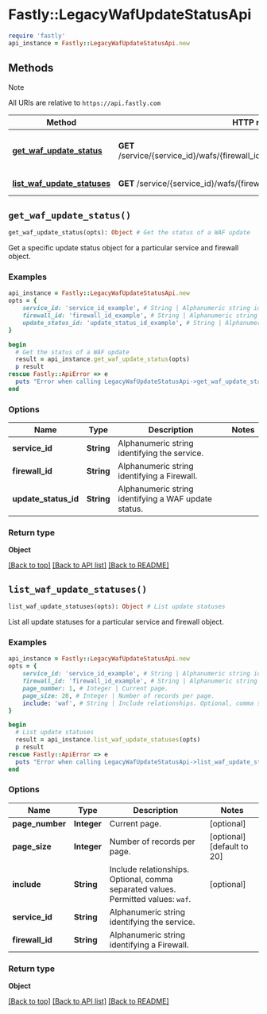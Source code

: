 # Fastly::LegacyWafUpdateStatusApi


```ruby
require 'fastly'
api_instance = Fastly::LegacyWafUpdateStatusApi.new
```

## Methods

> [!NOTE]
> All URIs are relative to `https://api.fastly.com`

Method | HTTP request | Description
------ | ------------ | -----------
[**get_waf_update_status**](LegacyWafUpdateStatusApi.md#get_waf_update_status) | **GET** /service/{service_id}/wafs/{firewall_id}/update_statuses/{update_status_id} | Get the status of a WAF update
[**list_waf_update_statuses**](LegacyWafUpdateStatusApi.md#list_waf_update_statuses) | **GET** /service/{service_id}/wafs/{firewall_id}/update_statuses | List update statuses


## `get_waf_update_status()`

```ruby
get_waf_update_status(opts): Object # Get the status of a WAF update
```

Get a specific update status object for a particular service and firewall object.

### Examples

```ruby
api_instance = Fastly::LegacyWafUpdateStatusApi.new
opts = {
    service_id: 'service_id_example', # String | Alphanumeric string identifying the service.
    firewall_id: 'firewall_id_example', # String | Alphanumeric string identifying a Firewall.
    update_status_id: 'update_status_id_example', # String | Alphanumeric string identifying a WAF update status.
}

begin
  # Get the status of a WAF update
  result = api_instance.get_waf_update_status(opts)
  p result
rescue Fastly::ApiError => e
  puts "Error when calling LegacyWafUpdateStatusApi->get_waf_update_status: #{e}"
end
```

### Options

| Name | Type | Description | Notes |
| ---- | ---- | ----------- | ----- |
| **service_id** | **String** | Alphanumeric string identifying the service. |  |
| **firewall_id** | **String** | Alphanumeric string identifying a Firewall. |  |
| **update_status_id** | **String** | Alphanumeric string identifying a WAF update status. |  |

### Return type

**Object**

[[Back to top]](#) [[Back to API list]](../../README.md#endpoints)
[[Back to README]](../../README.md)
## `list_waf_update_statuses()`

```ruby
list_waf_update_statuses(opts): Object # List update statuses
```

List all update statuses for a particular service and firewall object.

### Examples

```ruby
api_instance = Fastly::LegacyWafUpdateStatusApi.new
opts = {
    service_id: 'service_id_example', # String | Alphanumeric string identifying the service.
    firewall_id: 'firewall_id_example', # String | Alphanumeric string identifying a Firewall.
    page_number: 1, # Integer | Current page.
    page_size: 20, # Integer | Number of records per page.
    include: 'waf', # String | Include relationships. Optional, comma separated values. Permitted values: `waf`. 
}

begin
  # List update statuses
  result = api_instance.list_waf_update_statuses(opts)
  p result
rescue Fastly::ApiError => e
  puts "Error when calling LegacyWafUpdateStatusApi->list_waf_update_statuses: #{e}"
end
```

### Options

| Name | Type | Description | Notes |
| ---- | ---- | ----------- | ----- |
| **page_number** | **Integer** | Current page. | [optional] |
| **page_size** | **Integer** | Number of records per page. | [optional][default to 20] |
| **include** | **String** | Include relationships. Optional, comma separated values. Permitted values: `waf`.  | [optional] |
| **service_id** | **String** | Alphanumeric string identifying the service. |  |
| **firewall_id** | **String** | Alphanumeric string identifying a Firewall. |  |

### Return type

**Object**

[[Back to top]](#) [[Back to API list]](../../README.md#endpoints)
[[Back to README]](../../README.md)
